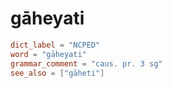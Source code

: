 # gāheyati

``` toml
dict_label = "NCPED"
word = "gāheyati"
grammar_comment = "caus. pr. 3 sg"
see_also = ["gāheti"]
```

